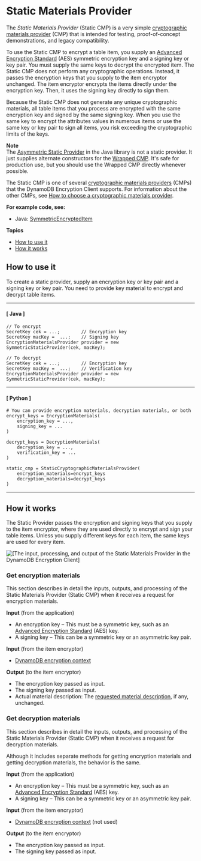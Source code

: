 # Static Materials Provider<a name="static-provider"></a>

The *Static Materials Provider* \(Static CMP\) is a very simple [cryptographic materials provider](concepts.md#concept-material-provider) \(CMP\) that is intended for testing, proof\-of\-concept demonstrations, and legacy compatibility\.

To use the Static CMP to encrypt a table item, you supply an [Advanced Encryption Standard](https://en.wikipedia.org/wiki/Advanced_Encryption_Standard) \(AES\) symmetric encryption key and a signing key or key pair\. You must supply the same keys to decrypt the encrypted item\. The Static CMP does not perform any cryptographic operations\. Instead, it passes the encryption keys that you supply to the item encryptor unchanged\. The item encryptor encrypts the items directly under the encryption key\. Then, it uses the signing key directly to sign them\. 

Because the Static CMP does not generate any unique cryptographic materials, all table items that you process are encrypted with the same encryption key and signed by the same signing key\. When you use the same key to encrypt the attributes values in numerous items or use the same key or key pair to sign all items, you risk exceeding the cryptographic limits of the keys\. 

**Note**  
The [Asymmetric Static Provider](https://aws.github.io/aws-dynamodb-encryption-java/com/amazonaws/services/dynamodbv2/datamodeling/encryption/providers/AsymmetricStaticProvider.html) in the Java library is not a static provider\. It just supplies alternate constructors for the [Wrapped CMP](wrapped-provider.md)\. It's safe for production use, but you should use the Wrapped CMP directly whenever possible\.

The Static CMP is one of several [cryptographic materials providers](concepts.md#concept-material-provider) \(CMPs\) that the DynamoDB Encryption Client supports\. For information about the other CMPs, see [How to choose a cryptographic materials provider](crypto-materials-providers.md)\.

**For example code, see:**
+ Java: [SymmetricEncryptedItem](https://github.com/aws/aws-dynamodb-encryption-java/blob/master/examples/src/main/java/com/amazonaws/examples/SymmetricEncryptedItem.java)

**Topics**
+ [How to use it](#static-cmp-how-to-use)
+ [How it works](#static-cmp-how-it-works)

## How to use it<a name="static-cmp-how-to-use"></a>

To create a static provider, supply an encryption key or key pair and a signing key or key pair\. You need to provide key material to encrypt and decrypt table items\.

------
#### [ Java ]

```
// To encrypt
SecretKey cek = ...;        // Encryption key
SecretKey macKey =  ...;    // Signing key
EncryptionMaterialsProvider provider = new SymmetricStaticProvider(cek, macKey);

// To decrypt
SecretKey cek = ...;        // Encryption key
SecretKey macKey =  ...;    // Verification key
EncryptionMaterialsProvider provider = new SymmetricStaticProvider(cek, macKey);
```

------
#### [ Python ]

```
# You can provide encryption materials, decryption materials, or both
encrypt_keys = EncryptionMaterials(
    encryption_key = ...,
    signing_key = ...
)

decrypt_keys = DecryptionMaterials(
    decryption_key = ...,
    verification_key = ...
)

static_cmp = StaticCryptographicMaterialsProvider(
    encryption_materials=encrypt_keys
    decryption_materials=decrypt_keys
)
```

------

## How it works<a name="static-cmp-how-it-works"></a>

The Static Provider passes the encryption and signing keys that you supply to the item encryptor, where they are used directly to encrypt and sign your table items\. Unless you supply different keys for each item, the same keys are used for every item\.

![\[The input, processing, and output of the Static Materials Provider in the DynamoDB Encryption Client\]](http://docs.aws.amazon.com/dynamodb-encryption-client/latest/devguide/images/staticCMP.png)

### Get encryption materials<a name="static-cmp-get-encryption-materials"></a>

This section describes in detail the inputs, outputs, and processing of the Static Materials Provider \(Static CMP\) when it receives a request for encryption materials\.

**Input** \(from the application\)
+ An encryption key – This must be a symmetric key, such as an [Advanced Encryption Standard](https://tools.ietf.org/html/rfc3394.html) \(AES\) key\. 
+ A signing key – This can be a symmetric key or an asymmetric key pair\. 

**Input** \(from the item encryptor\)
+ [DynamoDB encryption context](concepts.md#encryption-context)

**Output** \(to the item encryptor\)
+ The encryption key passed as input\.
+ The signing key passed as input\.
+ Actual material description: The [requested material description](concepts.md#material-description), if any, unchanged\.

### Get decryption materials<a name="static-cmp-get-decryption-materials"></a>

This section describes in detail the inputs, outputs, and processing of the Static Materials Provider \(Static CMP\) when it receives a request for decryption materials\.

Although it includes separate methods for getting encryption materials and getting decryption materials, the behavior is the same\. 

**Input** \(from the application\)
+ An encryption key – This must be a symmetric key, such as an [Advanced Encryption Standard](https://tools.ietf.org/html/rfc3394.html) \(AES\) key\. 
+ A signing key – This can be a symmetric key or an asymmetric key pair\. 

**Input** \(from the item encryptor\)
+ [DynamoDB encryption context](concepts.md#encryption-context) \(not used\)

**Output** \(to the item encryptor\)
+ The encryption key passed as input\.
+ The signing key passed as input\.